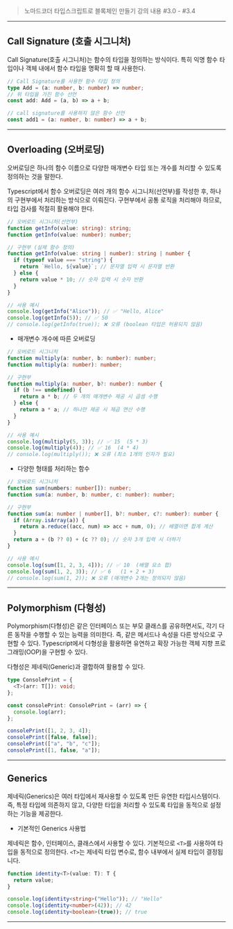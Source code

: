 > 노마드코더 타입스크립트로 블록체인 만들기 강의 내용 #3.0 - #3.4

---

## Call Signature (호출 시그니처)

Call Signature(호출 시그니처)는 함수의 타입을 정의하는 방식이다.
특히 익명 함수 타입이나 객체 내에서 함수 타입을 명확히 할 때 사용한다.

```typescript
// Call Signature를 사용한 함수 타입 정의
type Add = (a: number, b: number) => number;
// 위 타입을 가진 함수 선언
const add: Add = (a, b) => a + b;

// call signature를 사용하지 않은 함수 선언
const add1 = (a: number, b: number) => a + b;
```

---

## Overloading (오버로딩)

오버로딩은 하나의 함수 이름으로 다양한 매개변수 타입 또는 개수를 처리할 수 있도록 정의하는 것을 말한다.

Typescript에서 함수 오버로딩은 여러 개의 함수 시그니처(선언부)를 작성한 후, 하나의 구현부에서 처리하는 방식으로 이뤄진다.
구현부에서 공통 로직을 처리해야 하므로, 타입 검사를 적절히 활용해야 한다.

```typescript
// 오버로드 시그니처(선언부)
function getInfo(value: string): string;
function getInfo(value: number): number;

// 구현부 (실제 함수 정의)
function getInfo(value: string | number): string | number {
  if (typeof value === "string") {
    return `Hello, ${value}`; // 문자열 입력 시 문자열 반환
  } else {
    return value * 10; // 숫자 입력 시 숫자 반환
  }
}

// 사용 예시
console.log(getInfo("Alice")); // ✅ "Hello, Alice"
console.log(getInfo(5)); // ✅ 50
// console.log(getInfo(true)); ❌ 오류 (boolean 타입은 허용되지 않음)
```

- 매개변수 개수에 따른 오버로딩

```typescript
// 오버로드 시그니처
function multiply(a: number, b: number): number;
function multiply(a: number): number;

// 구현부
function multiply(a: number, b?: number): number {
  if (b !== undefined) {
    return a * b; // 두 개의 매개변수 제공 시 곱셈 수행
  } else {
    return a * a; // 하나만 제공 시 제곱 연산 수행
  }
}

// 사용 예시
console.log(multiply(5, 3)); // ✅ 15  (5 * 3)
console.log(multiply(4)); // ✅ 16  (4 * 4)
// console.log(multiply()); ❌ 오류 (최소 1개의 인자가 필요)
```

- 다양한 형태를 처리하는 함수

```typescript
// 오버로드 시그니처
function sum(numbers: number[]): number;
function sum(a: number, b: number, c: number): number;

// 구현부
function sum(a: number | number[], b?: number, c?: number): number {
  if (Array.isArray(a)) {
    return a.reduce((acc, num) => acc + num, 0); // 배열이면 합계 계산
  }
  return a + (b ?? 0) + (c ?? 0); // 숫자 3개 입력 시 더하기
}

// 사용 예시
console.log(sum([1, 2, 3, 4])); // ✅ 10  (배열 요소 합)
console.log(sum(1, 2, 3)); // ✅ 6   (1 + 2 + 3)
// console.log(sum(1, 2)); ❌ 오류 (매개변수 2개는 정의되지 않음)
```

---

## Polymorphism (다형성)

Polymorphism(다형성)은 같은 인터페이스 또는 부모 클래스를 공유하면서도, 각기 다른 동작을 수행할 수 있는 능력을 의미한다. 즉, 같은 메서드나 속성을 다른 방식으로 구현할 수 있다.
Typescript에서 다형성을 활용하면 유연하고 확장 가능한 객체 지향 프로그래밍(OOP)을 구현할 수 있다.

다형성은 제네릭(Generic)과 결합하여 활용할 수 있다.

```typescript
type ConsolePrint = {
  <T>(arr: T[]): void;
};

const consolePrint: ConsolePrint = (arr) => {
  console.log(arr);
};

consolePrint([1, 2, 3, 4]);
consolePrint([false, false]);
consolePrint(["a", "b", "c"]);
consolePrint([1, false, "a"]);
```

---

## Generics

제네릭(Generics)은 여러 타입에서 재사용할 수 있도록 만든 유연한 타입시스템이다.
즉, 특정 타입에 의존하지 않고, 다양한 타입을 처리할 수 있도록 타입을 동적으로 설정하는 기능을 제공한다.

- 기본적인 Generics 사용법

제네릭은 함수, 인터페이스, 클래스에서 사용할 수 있다.
기본적으로 `<T>`를 사용하여 타입을 동적으로 정의한다.
`<T>`는 제네릭 타입 변수로, 함수 내부에서 실제 타입이 결정됩니다.

```typescript
function identity<T>(value: T): T {
  return value;
}

console.log(identity<string>("Hello")); // "Hello"
console.log(identity<number>(42)); // 42
console.log(identity<boolean>(true)); // true
```

---
